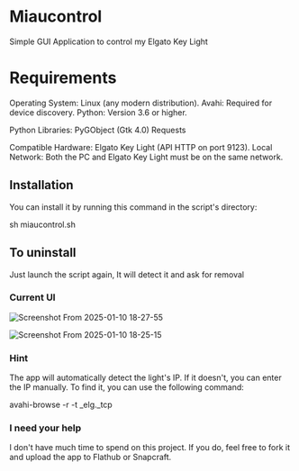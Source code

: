 # Miaucontrol

Simple GUI Application to control my Elgato Key Light

# Requirements

Operating System: Linux (any modern distribution).
Avahi: Required for device discovery.
Python: Version 3.6 or higher.

Python Libraries:
PyGObject (Gtk 4.0)
Requests

Compatible Hardware: Elgato Key Light (API HTTP on port 9123).
Local Network: Both the PC and Elgato Key Light must be on the same network. 

## Installation


You can install it by running this command in the script's directory:

sh miaucontrol.sh

## To uninstall

Just launch the script again, It will detect it and ask for removal

### Current UI
![Screenshot From 2025-01-10 18-27-55](https://github.com/user-attachments/assets/aab0b587-3d62-42a2-9a54-ce4f580f311d)

![Screenshot From 2025-01-10 18-25-15](https://github.com/user-attachments/assets/66218190-43a7-4d12-9b70-e241535eb591)

### Hint

The app will automatically detect the light's IP. If it doesn't, you can enter the IP manually. To find it, you can use the following command:

avahi-browse -r -t _elg._tcp

### I need your help

I don't have much time to spend on this project. If you do, feel free to fork it and upload the app to Flathub or Snapcraft.
